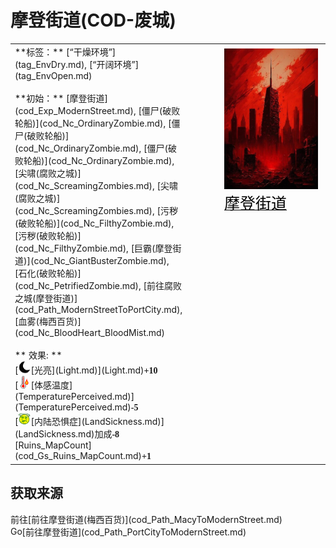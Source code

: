 # 摩登街道(COD-废城)  
  
<table class="table table-bordered" data-toggle="table"  data-show-header="false"><thead style="display:none"><tr ><th  style="width:50%;text-align:left;vertical-align:top;"  >title</th><th  style="width:50%;text-align:left;vertical-align:top;"  ></th></tr></thead><tr ><td  style="width:50%;text-align:left;vertical-align:top;"  >**标签：**	[“干燥环境”](tag_EnvDry.md), [“开阔环境”](tag_EnvOpen.md)<br><br>**初始：**	[摩登街道](cod_Exp_ModernStreet.md), [僵尸(破败轮船)](cod_Nc_OrdinaryZombie.md), [僵尸(破败轮船)](cod_Nc_OrdinaryZombie.md), [僵尸(破败轮船)](cod_Nc_OrdinaryZombie.md), [尖啸(腐败之城)](cod_Nc_ScreamingZombies.md), [尖啸(腐败之城)](cod_Nc_ScreamingZombies.md), [污秽(破败轮船)](cod_Nc_FilthyZombie.md), [污秽(破败轮船)](cod_Nc_FilthyZombie.md), [巨霸(摩登街道)](cod_Nc_GiantBusterZombie.md), [石化(破败轮船)](cod_Nc_PetrifiedZombie.md), [前往腐败之城(摩登街道)](cod_Path_ModernStreetToPortCity.md), [血雾(梅西百货)](cod_Nc_BloodHeart_BloodMist.md)<br><br>** 效果: **<br>[<div style="width:20px;display:inline-block;text-align:center"><img decoding="async" src="Sprite/Darkness17609.png" href="a.md" style="max-width:20px;max-height:20px;"></div>[光亮](Light.md)](Light.md)<span style="font-family:ui-monospace"><b>+10</b></span><br>[<div style="width:20px;display:inline-block;text-align:center"><img decoding="async" src="Sprite/Hot.png" href="a.md" style="max-width:20px;max-height:20px;"></div>[体感温度](TemperaturePerceived.md)](TemperaturePerceived.md)<span style="font-family:ui-monospace"><b>-5</b></span><br>[<div style="width:20px;display:inline-block;text-align:center"><img decoding="async" src="Sprite/Dizzy.png" href="a.md" style="max-width:20px;max-height:20px;"></div>[内陆恐惧症](LandSickness.md)](LandSickness.md)加成<span style="font-family:ui-monospace"><b>-8</b></span><br>[Ruins_MapCount](cod_Gs_Ruins_MapCount.md)<span style="font-family:ui-monospace"><b>+1</b></span></td><td  style="width:50%;text-align:left;vertical-align:top;"  ><div style="float:right; margin:5px"><div class="gamecard" style="width:150px; height:225px;"><a href="cod_Env_ModernStreet.md" style="color:black"><img decoding="async" src="Sprite/cod/Exp_ModernStreet.jpg" class="cardimage" style="max-width:150px;max-height:225px;"><span style="font-size: 25px;">摩登街道</span></a></div></div></td></tr></tbody></table>  
  
## 获取来源  
<div style="display:inline-block"><div class="gamedatalist" style="text-align:left;min-width:200px;min-height:0px;"><div style="display:inline-block"><div style="display:inline-block;vertical-align:middle;">前往</div><div style="display:inline-block;vertical-align:middle;">[前往摩登街道(梅西百货)](cod_Path_MacyToModernStreet.md)</div></div></div><div class="gamedatalist" style="text-align:left;min-width:200px;min-height:0px;"><div style="display:inline-block"><div style="display:inline-block;vertical-align:middle;">Go</div><div style="display:inline-block;vertical-align:middle;">[前往摩登街道](cod_Path_PortCityToModernStreet.md)</div></div></div></div>  
  


<script>document.title="摩登街道 - 卡牌生存百科 Card Survival Wiki";</script>